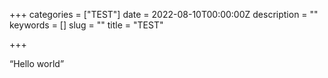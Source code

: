 +++ categories = ["TEST"] date = 2022-08-10T00:00:00Z description = "" keywords = [] slug = "" title = "TEST"

+++

“Hello world”
